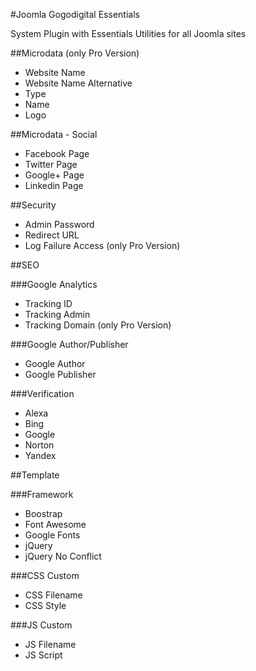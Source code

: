 #Joomla Gogodigital Essentials

System Plugin with Essentials Utilities for all Joomla sites

##Microdata (only Pro Version)

 - Website Name
 - Website Name Alternative
 - Type
 - Name
 - Logo

##Microdata - Social

 - Facebook Page
 - Twitter Page
 - Google+ Page
 - Linkedin Page

##Security

 - Admin Password
 - Redirect URL
 - Log Failure Access (only Pro Version)

##SEO

###Google Analytics

 - Tracking ID
 - Tracking Admin
 - Tracking Domain (only Pro Version)
 
###Google Author/Publisher

- Google Author
- Google Publisher
 
###Verification

 - Alexa
 - Bing
 - Google
 - Norton
 - Yandex

##Template

###Framework

 - Boostrap
 - Font Awesome
 - Google Fonts
 - jQuery
 - jQuery No Conflict

###CSS Custom

 - CSS Filename
 - CSS Style

###JS Custom

 - JS Filename
 - JS Script
